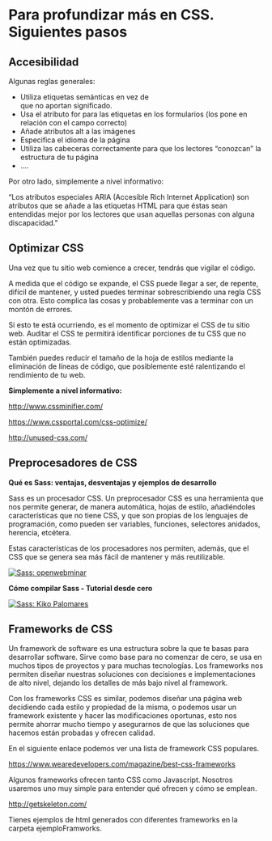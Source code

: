 # Para profundizar más en CSS. Siguientes pasos

## Accesibilidad

Algunas reglas generales:

- Utiliza etiquetas semánticas en vez de <div> que no aportan significado.
- Usa el atributo for para las etiquetas en los formularios (los pone en relación con el campo correcto)
- Añade atributos alt a las imágenes 
- Especifica el idioma de la página
- Utiliza las cabeceras correctamente para que los lectores “conozcan” la estructura de tu página
- ….

Por otro lado, simplemente a nivel informativo:

“Los atributos especiales ARIA (Accesible Rich Internet Application) son atributos que se añade a las etiquetas HTML para que éstas sean entendidas mejor por los lectores que usan aquellas personas con alguna discapacidad."

## Optimizar CSS

Una vez que tu sitio web comience a crecer, tendrás que vigilar el código. 

A medida que el código se expande, el CSS puede llegar a ser, de repente, difícil de mantener, y usted puedes terminar sobrescribiendo una regla CSS con otra. Esto complica las cosas y probablemente vas a terminar con un montón de errores.

Si esto te está ocurriendo, es el momento de optimizar el CSS de tu sitio web. Auditar el CSS te permitirá identificar porciones de tu CSS que no están optimizadas. 

También puedes reducir el tamaño de la hoja de estilos mediante la eliminación de líneas de código, que posiblemente esté ralentizando el rendimiento de tu web.

**Simplemente a nivel informativo:**

http://www.cssminifier.com/

https://www.cssportal.com/css-optimize/

http://unused-css.com/

## Preprocesadores de CSS

**Qué es Sass: ventajas, desventajas y ejemplos de desarrollo**

Sass es un procesador CSS. Un preprocesador CSS es una herramienta que nos permite generar, de manera automática, hojas de estilo, añadiéndoles características que no tiene CSS, y que son propias de los lenguajes de programación, como pueden ser variables, funciones, selectores anidados, herencia, etcétera.

Estas características de los procesadores nos permiten, además, que el CSS que se genera sea más fácil de mantener y más reutilizable.

[![Sass: openwebminar](https://img.youtube.com/vi/uhvKSTQd06k/0.jpg)](https://www.youtube.com/watch?v=uhvKSTQd06k)



**Cómo compilar Sass - Tutorial desde cero**

[![Sass: Kiko Palomares](https://img.youtube.com/vi/KiblUmvDm5s/0.jpg)](https://www.youtube.com/watch?v=KiblUmvDm5s)

## Frameworks de CSS

Un framework de software es una estructura sobre la que te basas para desarrollar software. Sirve como base para no comenzar de cero, se usa en muchos tipos de proyectos y para muchas tecnologías. Los frameworks nos permiten diseñar nuestras soluciones con decisiones e implementaciones de alto nivel, dejando los detalles de más bajo nivel al framework.


Con los frameworks CSS es similar, podemos diseñar una página web decidiendo cada estilo y propiedad de la misma, o podemos usar un framework existente y hacer las modificaciones oportunas, esto nos permite ahorrar mucho tiempo y asegurarnos de que las soluciones que hacemos están probadas y ofrecen calidad.


En el siguiente enlace podemos ver una lista de framework CSS populares.

https://www.wearedevelopers.com/magazine/best-css-frameworks


Algunos frameworks ofrecen tanto CSS como Javascript. Nosotros usaremos uno muy simple para entender qué ofrecen y cómo se emplean.

http://getskeleton.com/

Tienes ejemplos de html generados con diferentes frameworks en la carpeta ejemploFramworks.
